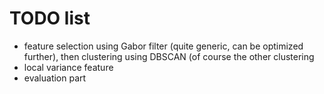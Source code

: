 # TODO list
- feature selection using Gabor filter (quite generic, can be optimized further), then clustering using DBSCAN (of course the other clustering
- local variance feature
- evaluation part



